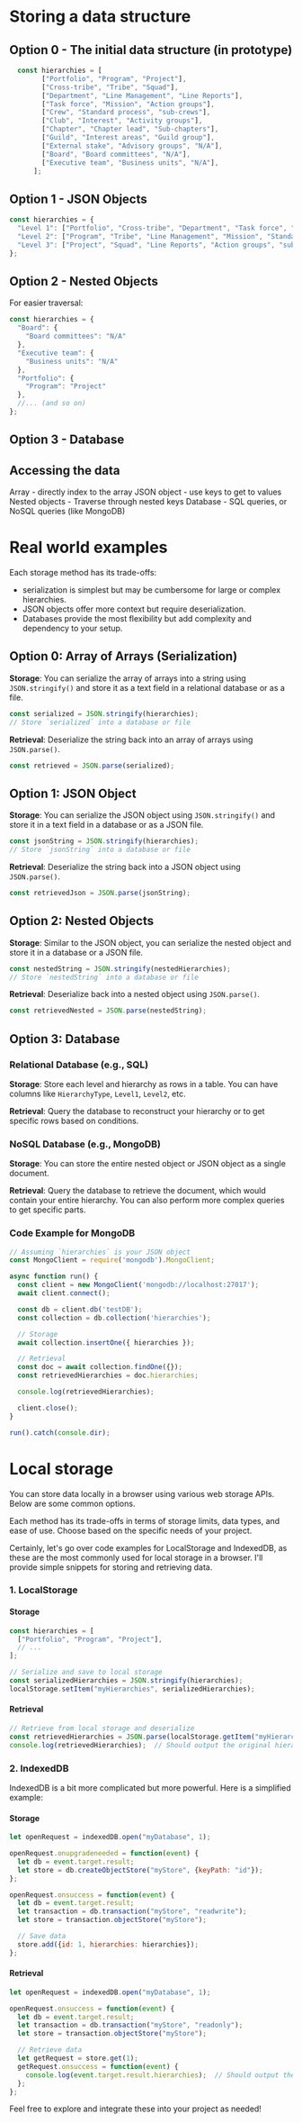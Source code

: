 
# Storing a data structure

## Option 0 - The initial data structure (in prototype)

```JavaScript
  const hierarchies = [
        ["Portfolio", "Program", "Project"],
        ["Cross-tribe", "Tribe", "Squad"],
        ["Department", "Line Management", "Line Reports"],
        ["Task force", "Mission", "Action groups"],
        ["Crew", "Standard process", "sub-crews"],
        ["Club", "Interest", "Activity groups"],
        ["Chapter", "Chapter lead", "Sub-chapters"],
        ["Guild", "Interest areas", "Guild group"],
        ["External stake", "Advisory groups", "N/A"],
        ["Board", "Board committees", "N/A"],
        ["Executive team", "Business units", "N/A"],
      ];
```


## Option 1 - JSON Objects

```JavaScript
const hierarchies = {
  "Level 1": ["Portfolio", "Cross-tribe", "Department", "Task force", "Crew", "Club", "Chapter", "Guild", "External stake", "Board", "Executive team"],
  "Level 2": ["Program", "Tribe", "Line Management", "Mission", "Standard process", "Interest", "Chapter lead", "Interest areas", "Advisory groups", "Board committees", "Business units"],
  "Level 3": ["Project", "Squad", "Line Reports", "Action groups", "sub-crews", "Activity groups", "Sub-chapters", "Guild group", "N/A", "N/A", "N/A"]
};
```

## Option 2 - Nested Objects

For easier traversal:

```JavaScript
const hierarchies = {
  "Board": {
    "Board committees": "N/A"
  },
  "Executive team": {
    "Business units": "N/A"
  },
  "Portfolio": {
    "Program": "Project"
  },
  //... (and so on)
};

```

## Option 3 - Database

## Accessing the data

Array - directly index to the array
JSON object - use keys to get to values
Nested objects - Traverse through nested keys
Database - SQL queries, or NoSQL queries (like MongoDB)


# Real world examples

Each storage method has its trade-offs:
- serialization is simplest but may be cumbersome for large or complex hierarchies.
- JSON objects offer more context but require deserialization.
- Databases provide the most flexibility but add complexity and dependency to your setup.

## Option 0: Array of Arrays (Serialization)

**Storage**: You can serialize the array of arrays into a string using `JSON.stringify()` and store it as a text field in a relational database or as a file.

```javascript
const serialized = JSON.stringify(hierarchies);
// Store `serialized` into a database or file
```

**Retrieval**: Deserialize the string back into an array of arrays using `JSON.parse()`.

```javascript
const retrieved = JSON.parse(serialized);
```

## Option 1: JSON Object

**Storage**: You can serialize the JSON object using `JSON.stringify()` and store it in a text field in a database or as a JSON file.

```javascript
const jsonString = JSON.stringify(hierarchies);
// Store `jsonString` into a database or file
```

**Retrieval**: Deserialize the string back into a JSON object using `JSON.parse()`.

```javascript
const retrievedJson = JSON.parse(jsonString);
```

## Option 2: Nested Objects

**Storage**: Similar to the JSON object, you can serialize the nested object and store it in a database or a JSON file.

```javascript
const nestedString = JSON.stringify(nestedHierarchies);
// Store `nestedString` into a database or file
```

**Retrieval**: Deserialize back into a nested object using `JSON.parse()`.

```javascript
const retrievedNested = JSON.parse(nestedString);
```

## Option 3: Database

### Relational Database (e.g., SQL)

**Storage**: Store each level and hierarchy as rows in a table. You can have columns like `HierarchyType`, `Level1`, `Level2`, etc.

**Retrieval**: Query the database to reconstruct your hierarchy or to get specific rows based on conditions.

### NoSQL Database (e.g., MongoDB)

**Storage**: You can store the entire nested object or JSON object as a single document.

**Retrieval**: Query the database to retrieve the document, which would contain your entire hierarchy. You can also perform more complex queries to get specific parts.

### Code Example for MongoDB
```javascript
// Assuming `hierarchies` is your JSON object
const MongoClient = require('mongodb').MongoClient;

async function run() {
  const client = new MongoClient('mongodb://localhost:27017');
  await client.connect();

  const db = client.db('testDB');
  const collection = db.collection('hierarchies');

  // Storage
  await collection.insertOne({ hierarchies });

  // Retrieval
  const doc = await collection.findOne({});
  const retrievedHierarchies = doc.hierarchies;

  console.log(retrievedHierarchies);

  client.close();
}

run().catch(console.dir);
```

# Local storage

You can store data locally in a browser using various web storage APIs. Below are some common options.

Each method has its trade-offs in terms of storage limits, data types, and ease of use. Choose based on the specific needs of your project.

Certainly, let's go over code examples for LocalStorage and IndexedDB, as these are the most commonly used for local storage in a browser. I'll provide simple snippets for storing and retrieving data.

### 1. LocalStorage

#### Storage

```javascript
const hierarchies = [
  ["Portfolio", "Program", "Project"],
  // ...
];

// Serialize and save to local storage
const serializedHierarchies = JSON.stringify(hierarchies);
localStorage.setItem("myHierarchies", serializedHierarchies);
```

#### Retrieval

```javascript
// Retrieve from local storage and deserialize
const retrievedHierarchies = JSON.parse(localStorage.getItem("myHierarchies"));
console.log(retrievedHierarchies);  // Should output the original hierarchies array
```

### 2. IndexedDB

IndexedDB is a bit more complicated but more powerful. Here is a simplified example:

#### Storage

```javascript
let openRequest = indexedDB.open("myDatabase", 1);

openRequest.onupgradeneeded = function(event) {
  let db = event.target.result;
  let store = db.createObjectStore("myStore", {keyPath: "id"});
};

openRequest.onsuccess = function(event) {
  let db = event.target.result;
  let transaction = db.transaction("myStore", "readwrite");
  let store = transaction.objectStore("myStore");

  // Save data
  store.add({id: 1, hierarchies: hierarchies});
};
```

#### Retrieval

```javascript
let openRequest = indexedDB.open("myDatabase", 1);

openRequest.onsuccess = function(event) {
  let db = event.target.result;
  let transaction = db.transaction("myStore", "readonly");
  let store = transaction.objectStore("myStore");

  // Retrieve data
  let getRequest = store.get(1);
  getRequest.onsuccess = function(event) {
    console.log(event.target.result.hierarchies);  // Should output the original hierarchies array
  };
};
```

Feel free to explore and integrate these into your project as needed!